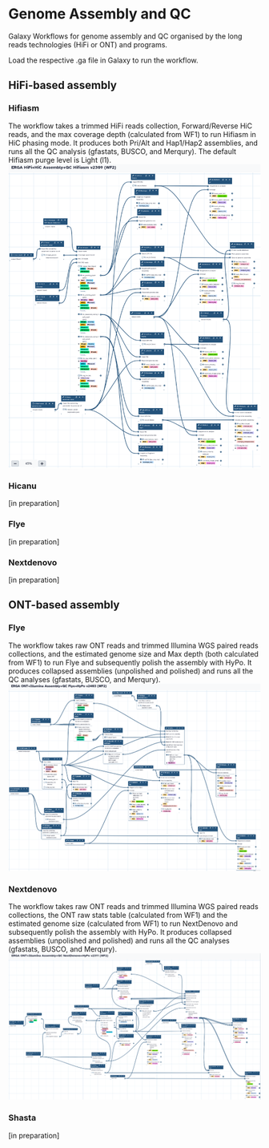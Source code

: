 # Genome Assembly and QC
Galaxy Workflows for genome assembly and QC organised by the long reads technologies (HiFi or ONT) and programs.

Load the respective .ga file in Galaxy to run the workflow.

## HiFi-based assembly

### Hifiasm
The workflow takes a trimmed HiFi reads collection, Forward/Reverse HiC reads, and the max coverage depth (calculated from WF1) to run Hifiasm in HiC phasing mode. It produces both Pri/Alt and Hap1/Hap2 assemblies, and runs all the QC analysis (gfastats, BUSCO, and Merqury). The default Hifiasm purge level is Light (l1).
![ContHifiasmHiC](pics/Cont_hifiasm_hic_2309.png)


### Hicanu
\[in preparation]
### Flye
\[in preparation]
### Nextdenovo
\[in preparation]

## ONT-based assembly

### Flye
The workflow takes raw ONT reads and trimmed Illumina WGS paired reads collections, and the estimated genome size and Max depth (both calculated from WF1) to run Flye and subsequently polish the assembly with HyPo. It produces collapsed assemblies (unpolished and polished) and runs all the QC analyses (gfastats, BUSCO, and Merqury).
![ContFlye](pics/Cont_ONTflye_2403.png)

### Nextdenovo
The workflow takes raw ONT reads and trimmed Illumina WGS paired reads collections, the ONT raw stats table (calculated from WF1) and the estimated genome size (calculated from WF1) to run NextDenovo and subsequently polish the assembly with HyPo. It produces collapsed assemblies (unpolished and polished) and runs all the QC analyses (gfastats, BUSCO, and Merqury).
![ContNextdenovo](pics/Cont_ONTnextdenovo_2311.png)

### Shasta
\[in preparation]
